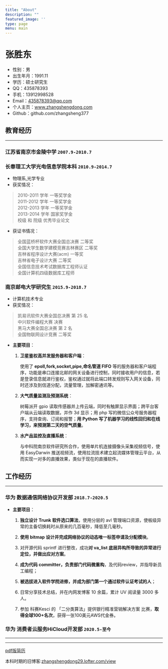 ```yaml
---
title: "About"
description: ""
featured_image: ''
type: page
menu: main
---
```


# 张胜东

* 性别：男
* 出生年月：1991.11
* 学历：硕士研究生
* QQ：435878393
* 手机：13912998528
* Email：435878393@qq.com
* 个人主页：www.zhangshengdong.com
* Github：github.com/zhangsheng377

## 教育经历

-------------------------------------------------------------------

### 江苏省南京市金陵中学 `2007.9-2010.7`

### 长春理工大学光电信息学院本科 `2010.9-2014.7`

* 物理系,光学专业
* 获奖情况：

> 2010-2011 学年 一等奖学金  
> 2011-2012 学年 一等奖学金  
> 2012-2013 学年 一等奖学金  
> 2013-2014 学年 国家奖学金  
> 校级 和 院级 优秀毕业论文

* 获证书情况：

> 全国蓝桥杯软件大赛全国总决赛 二等奖  
> 全国大学生数学建模竞赛吉林赛区 二等奖  
> 吉林省程序设计大赛(acm) 一等奖  
> 吉林省电子设计大赛 二等奖  
> 全国信息技术考试数据库工程师认证  
> 全国计算机四级数据库工程师

### 南京邮电大学研究生 `2015.9-2018.7`

* 计算机技术专业
* 获奖情况：

> 凯易讯软件大赛全国总决赛 第 25 名  
> 中兴软件编程大赛 决赛  
> 黑马大赛全国总决赛 第 2 名  
> 全国物联网设计竞赛 二等奖

* **主要项目**：

  1. **卫星鉴权高并发服务器和客户端**：

      使用了 **epoll,fork,socket,pipe,命名管道 FIFO** 等的服务器和客户端程序，功能是串口连接北邮的网关设备进行控制，同时接收用户的信息，若是登录信息就进行鉴权，鉴权通过就将此端口转发规则写入网关设备，同时还涉及到信道分配，流量管理，加解密通讯等。

  2. **大气质量监测及预测系统**：

      树莓派开 gpio 读取传感器并上传云端，同时有触屏显示界面；跨平台客户端从云端读取数据，并作 3d 显示；用 php 写的微信公众号服务器程序，支持查询、订阅和报警；**用 Python 写了机器学习的线性回归和在线学习，来预测第二天的空气质量**。

  3. **水产品监控及直播系统**：

      与中科院南京软件研究所合作，使用单片机连接摄像头采集视频信号，使用 EasyDarwin 推送视频流，使用拉流技术建立起流媒体管理云平台，从而实现一对多的直播效果，类似于现在的直播软件。

## 工作经历

-------------------------------------------------------------------

### 华为 数据通信网络协议开发部 `2018.7-2020.5`

* **主要项目**：

  1. **独立设计 Trunk 软件选口算法**，使用分层的 avl 管理端口资源，使板级异常的主备切换耗时从原来的几百毫秒，降低至几毫秒。

  2. **使用 bitmap 设计并完成网络协议的动态唯一标签申请及分配模块**。

  3. 对开源代码 sprintf 进行整改，成功**对 va_list 底层异构所导致的异常进行定位，并做出应对方案**。

  4. **成为代码 committer，负责部门代码微重构**，及代码review，并指导新员工编程；

  5. **被选拔进入软件学院进修，并成为部门第一个通过软件认证考试的人**；

  6. 日常分享技术总结，并在内网发博客 10 余篇，累计 UV 阅读量 3000 多人。

  7. 参加 科赛Kesci 的 「二分类算法」提供银行精准营销解决方案 比赛，**取得全球100+名次**，获得一张100美元AWS代金券。

### 华为 消费者云服务HiCloud开发部 `2020.5-至今`

-------------------------------------------------------------------
-------------------------------------------------------------------

[pdf版简历](/resume_20200512.pdf)

本科时期的旧博客:<a href="http://zhangshengdong29.lofter.com/view" target="_blank">zhangshengdong29.lofter.com/view </a>
